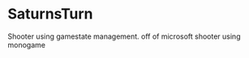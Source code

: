 SaturnsTurn
===========

Shooter using gamestate management. off of microsoft shooter using monogame

